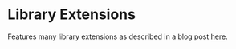 # Library Extensions

Features many library extensions as described in a blog post [here](https://nuxiigit.github.io/content/blog/post/gml+library+extensions.html).